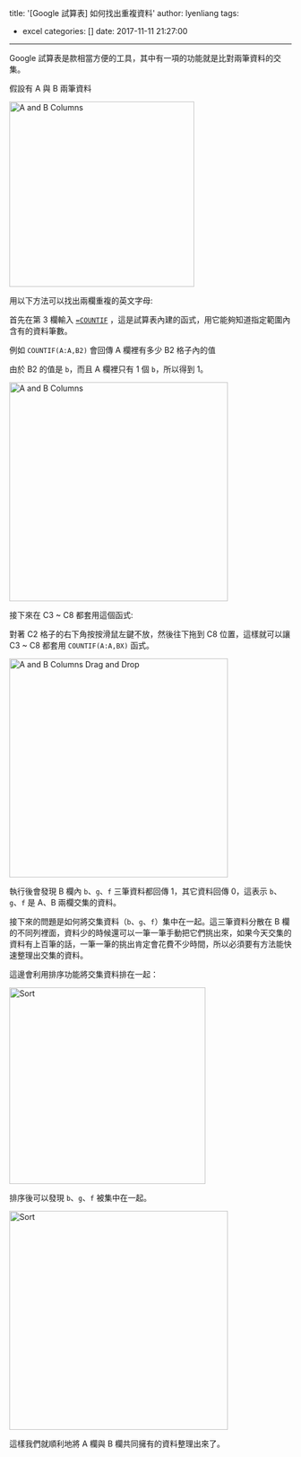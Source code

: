title: '[Google 試算表] 如何找出重複資料'
author: lyenliang
tags:
  - excel
categories: []
date: 2017-11-11 21:27:00
---
Google 試算表是款相當方便的工具，其中有一項的功能就是比對兩筆資料的交集。

假設有 A 與 B 兩筆資料

<img src="/images/excel/A_B_columns.png" alt="A and B Columns" style="width: 330px; "/>

用以下方法可以找出兩欄重複的英文字母:

首先在第 3 欄輸入 [`=COUNTIF`](https://support.google.com/docs/answer/3093480?hl=zh-Hant)
，這是試算表內建的函式，用它能夠知道指定範圍內含有的資料筆數。

例如 `COUNTIF(A:A,B2)` 會回傳 A 欄裡有多少 B2 格子內的值

由於 B2 的值是 `b`，而且 A 欄裡只有 1 個 `b`，所以得到 1。

<img src="/images/excel/countif_values.png" alt="A and B Columns" style="width: 390px; "/>

接下來在 C3 ~ C8 都套用這個函式:

對著 C2 格子的右下角按按滑鼠左鍵不放，然後往下拖到 C8 位置，這樣就可以讓 C3 ~ C8 都套用 `COUNTIF(A:A,BX)` 函式。

<img src="http://g.recordit.co/zCEt4yPI4I.gif" alt="A and B Columns Drag and Drop" style="width: 390px; " />

執行後會發現 B 欄內 `b`、`g`、`f` 三筆資料都回傳 1，其它資料回傳 0，這表示 `b`、`g`、`f` 是 A、B 兩欄交集的資料。

接下來的問題是如何將交集資料（`b`、`g`、`f`）集中在一起。這三筆資料分散在 B 欄的不同列裡面，資料少的時候還可以一筆一筆手動把它們挑出來，如果今天交集的資料有上百筆的話，一筆一筆的挑出肯定會花費不少時間，所以必須要有方法能快速整理出交集的資料。

這邊會利用排序功能將交集資料排在一起：

<img src="/images/excel/sort.png" alt="Sort" style="width: 350px; "/>

排序後可以發現 `b`、`g`、`f` 被集中在一起。

<img src="/images/excel/intersection.png" alt="Sort" style="width: 390px; "/>

這樣我們就順利地將 A 欄與 B 欄共同擁有的資料整理出來了。